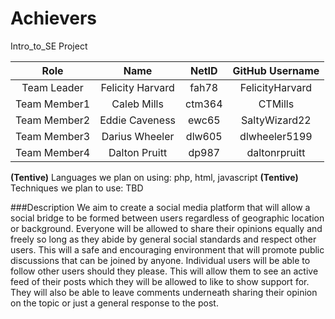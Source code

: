 # Achievers
Intro_to_SE Project

|     Role   	|   Name      	    |NetID	|   GitHub Username 	|
|:-----------:|:-----------------:|:-----:|:-------------------:|
|Team Leader	|Felicity Harvard 	|fah78 	  |FelicityHarvard	    |
|Team Member1	|Caleb Mills 		    |ctm364	|CTMills		          |
|Team Member2	|Eddie Caveness 	  |ewc65	|SaltyWizard22		    |
|Team Member3	|Darius Wheeler 	  |dlw605	|dlwheeler5199		    |	
|Team Member4	|Dalton Pruitt 	    |dp987	|daltonrpruitt		    |

**(Tentive)** Languages we plan on using: php, html, javascript 
**(Tentive)** Techniques we plan to use: TBD

###Description
We aim to create a social media platform that will allow a social bridge to be formed between users regardless of geographic location or background. Everyone will be allowed to share their opinions equally and freely so long as they abide by general social standards and respect other users. This will a safe and encouraging environment that will promote public discussions that can be joined by anyone. Individual users will be able to follow other users should they please. This will allow them to see an active feed of their posts which they will be allowed to like to show support for. They will also be able to leave comments underneath sharing their opinion on the topic or just a general response to the post. 
